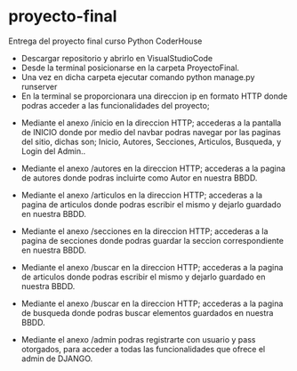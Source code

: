 # proyecto-final
Entrega del  proyecto final curso Python CoderHouse


- Descargar repositorio y abrirlo en VisualStudioCode
- Desde la terminal posicionarse en la carpeta ProyectoFinal.
- Una vez en dicha carpeta ejecutar comando python manage.py runserver
- En la terminal se proporcionara una direccion ip en formato HTTP donde podras acceder a las funcionalidades del proyecto;

* Mediante el anexo /inicio en la direccion HTTP; accederas a la pantalla de INICIO donde por medio del navbar podras navegar por las paginas del sitio, dichas son; Inicio, Autores, Secciones, Articulos, Busqueda, y Login del Admin..
* Mediante el anexo /autores en la direccion HTTP; accederas a la pagina de autores donde podras incluirte como Autor en nuestra BBDD.

* Mediante el anexo /articulos en la direccion HTTP; accederas a la pagina de articulos donde podras escribir el mismo y dejarlo guardado en nuestra BBDD.

* Mediante el anexo /secciones en la direccion HTTP; accederas a la pagina de secciones donde podras guardar la seccion correspondiente en nuestra BBDD.

* Mediante el anexo /buscar en la direccion HTTP; accederas a la pagina de articulos donde podras escribir el mismo y dejarlo guardado en nuestra BBDD.

* Mediante el anexo /buscar en la direccion HTTP; accederas a la pagina de busqueda donde podras buscar elementos guardados en nuestra BBDD.

* Mediante el anexo /admin podras registrarte con usuario y pass otorgados, para acceder a todas las funcionalidades que ofrece el admin de DJANGO.